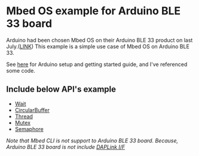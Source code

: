 # Mbed OS example for Arduino BLE 33 board
Arduino had been chosen Mbed OS on their Arduino BLE 33 product on last July.([LINK](https://blog.arduino.cc/2019/07/31/why-we-chose-to-build-the-arduino-nano-33-ble-core-on-mbed-os/)) This example is a simple use case of Mbed OS on Arduino BLE 33.

See [here](https://maker.pro/arduino/tutorial/how-to-use-mbed-rtos-features-on-the-arduino-nano-33-ble) for Arduino setup and getting started guide, and I've referenced some code.

## Include below API's example
* [Wait](https://os.mbed.com/docs/mbed-os/v5.14/apis/wait.html) 
* [CircularBuffer](https://os.mbed.com/docs/mbed-os/v5.14/apis/circularbuffer.html) 
* [Thread](https://os.mbed.com/docs/mbed-os/v5.14/apis/thread.html) 
* [Mutex](https://os.mbed.com/docs/mbed-os/v5.14/apis/mutex.html) 
* [Semaphore](https://os.mbed.com/docs/mbed-os/v5.14/apis/semaphore.html) 



*Note that Mbed CLI is not support to Arduino BLE 33 board. Because, Arduino BLE 33 board is not include [DAPLink I/F](https://os.mbed.com/handbook/DAPLink)*
